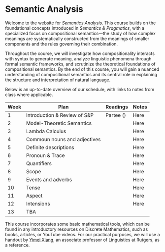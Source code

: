 # Semantic Analysis

Welcome to the website for *Semantics Analysis*. This course builds on the foundational concepts introduced in *Semantics & Pragmatics*, with a specialized focus on compositional semantics—the study of how complex meanings are systematically constructed from the meanings of smaller components and the rules governing their combination. 

Throughout the course, we will investigate how compositionality interacts with syntax to generate meaning, analyze linguistic phenomena through formal semantic frameworks, and scrutinize the theoretical foundations of compositional semantics. By the end of this course, you will gain a nuanced understanding of compositional semantics and its central role in explaining the structure and interpretation of natural language.  

Below is an up-to-date overview of our schedule, with links to notes from class where applicable.

| Week | Plan | Readings | Notes |
| ---- | ---- | -------- | ----- |
| 1 | Introduction & Review of S&P | Partee () | Here |
| 2 | Model-Theoretic Semantics  |  | Here |
| 3 | Lambda Calculus |  | Here |
| 4 | Commoun nouns and adjectives |  | Here |
| 5 | Definite descriptions | | Here |
| 6 | Pronoun & Trace |  | Here |
| 7 | Quantifiers |  | Here |
| 8 | Scope | | Here |
| 9 | Events and adverbs | | Here |
| 10 | Tense |  | Here |
| 11 | Aspect | | Here | 
| 12 | Intensions | | Here |
| 13 | TBA | | | 

This course incorporates some basic mathematical tools, which can be found in any introductory resources on Discrete Mathematics, such as books, articles, or YouTube videos. For our practical purposes, we will use a handout by [Yimei Xiang](https://yimeixiang.wordpress.com/), an associate professor of Linguistics at Rutgers, as a reference. 
